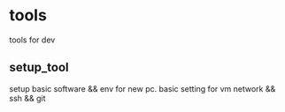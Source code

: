 # tools
tools for dev

## setup_tool
setup basic software && env for new pc.
basic setting for vm network && ssh && git